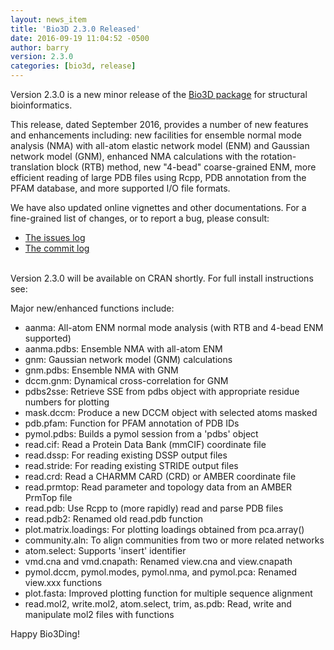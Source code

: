 ```yaml
---
layout: news_item
title: 'Bio3D 2.3.0 Released'
date: 2016-09-19 11:04:52 -0500
author: barry
version: 2.3.0
categories: [bio3d, release]
---
```


Version 2.3.0 is a new minor release of the [Bio3D package](http://thegrantlab.org/bio3d/) for structural bioinformatics. 

This release, dated September 2016, provides a number of new features and enhancements including: new facilities for
ensemble normal mode analysis (NMA) with all-atom elastic network model (ENM) 
and Gaussian network model (GNM), enhanced NMA calculations with the 
rotation-translation block (RTB) method, new "4-bead" coarse-grained ENM, 
more efficient reading of large PDB files using Rcpp, 
PDB annotation from the PFAM database, and more supported I/O file formats.  

We have also updated online vignettes and other documentations.
For a fine-grained list of changes, or to report a bug, please consult:

* [The issues log](https://bitbucket.org/Grantlab/bio3d/issues)
* [The commit log](https://bitbucket.org/Grantlab/bio3d/commits/all)

<br />
Version 2.3.0 will be available on CRAN shortly. For full install instructions see: <http://thegrantlab.org/bio3d/tutorials/installing-bio3d>

<br />

Major new/enhanced functions include:

* aanma:  All-atom ENM normal mode analysis (with RTB and 4-bead ENM supported)
* aanma.pdbs:  Ensemble NMA with all-atom ENM
* gnm:  Gaussian network model (GNM) calculations
* gnm.pdbs:  Ensemble NMA with GNM
* dccm.gnm:  Dynamical cross-correlation for GNM
* pdbs2sse: Retrieve SSE from pdbs object with appropriate residue numbers for plotting
* mask.dccm:  Produce a new DCCM object with selected atoms masked
* pdb.pfam:  Function for PFAM annotation of PDB IDs
* pymol.pdbs:  Builds a pymol session from a 'pdbs' object
* read.cif:  Read a Protein Data Bank (mmCIF) coordinate file
* read.dssp:  For reading existing DSSP output files
* read.stride:  For reading existing STRIDE output files
* read.crd:  Read a CHARMM CARD (CRD) or AMBER coordinate file
* read.prmtop:  Read parameter and topology data from an AMBER PrmTop file
* read.pdb:  Use Rcpp to (more rapidly) read and parse PDB files
* read.pdb2: Renamed old read.pdb function
* plot.matrix.loadings:  For plotting loadings obtained from pca.array()
* community.aln:  To align communities from two or more related networks
* atom.select: Supports 'insert' identifier
* vmd.cna and vmd.cnapath: Renamed view.cna and view.cnapath
* pymol.dccm, pymol.modes, pymol.nma, and pymol.pca: Renamed view.xxx functions
* plot.fasta: Improved plotting function for multiple sequence alignment
* read.mol2, write.mol2, atom.select, trim, as.pdb:  Read, write and manipulate mol2 files with functions


Happy Bio3Ding!


